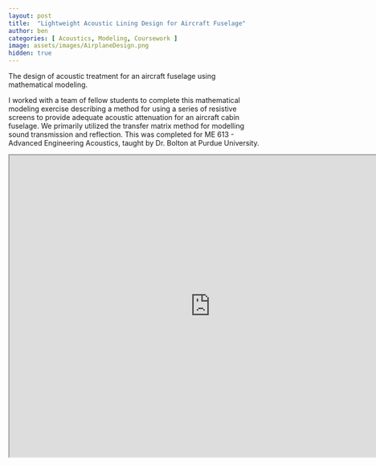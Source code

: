 ```yaml
---
layout: post
title:  "Lightweight Acoustic Lining Design for Aircraft Fuselage"
author: ben
categories: [ Acoustics, Modeling, Coursework ]
image: assets/images/AirplaneDesign.png
hidden: true
---
```


The design of acoustic treatment for an aircraft fuselage using mathematical modeling.

I worked with a team of fellow students to complete this mathematical modeling exercise describing a method for using a series of resistive screens to provide adequate acoustic attenuation for an aircraft cabin fuselage. We primarily utilized the transfer matrix method for modelling sound transmission and reflection. This was completed for ME 613 - Advanced Engineering Acoustics, taught by Dr. Bolton at Purdue University.


<iframe src="https://drive.google.com/file/d/1GcXLmHrp7ZqfF7GFRKvnnXymW4PJNTm7/preview" width="800" height="600" allow="autoplay"></iframe>
